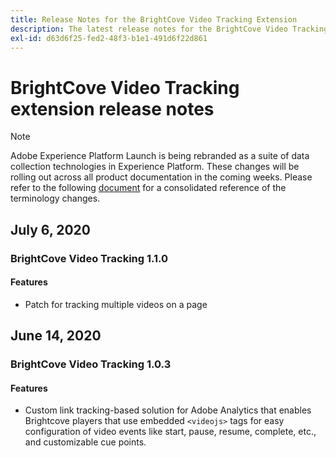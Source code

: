 ```yaml
---
title: Release Notes for the BrightCove Video Tracking Extension
description: The latest release notes for the BrightCove Video Tracking extension in Adobe Experience Platform Launch.
exl-id: d63d6f25-fed2-48f3-b1e1-491d6f22d861
---
```

# BrightCove Video Tracking extension release notes

>[!NOTE]
>
>Adobe Experience Platform Launch is being rebranded as a suite of data collection technologies in Experience Platform. These changes will be rolling out across all product documentation in the coming weeks. Please refer to the following [document](/help/launch-name-updates.md) for a consolidated reference of the terminology changes.

## July 6, 2020

### BrightCove Video Tracking  1.1.0

#### Features

* Patch for tracking multiple videos on a page

## June 14, 2020

### BrightCove Video Tracking  1.0.3

#### Features

* Custom link tracking-based solution for Adobe Analytics that enables Brightcove players that use embedded `<videojs>` tags for easy configuration of video events like start, pause, resume, complete, etc., and customizable cue points.
